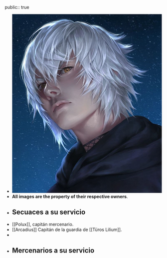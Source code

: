 public:: true

- ![WhatsApp Image 2025-02-23 at 16.25.25.jpeg](../assets/WhatsApp_Image_2025-02-23_at_16.25.25_1740340847742_0.jpeg)
- **All images are the property of their respective owners**.
- ## Secuaces a su servicio
- [[Polux]], capitán mercenario.
- [[Arcadius]] Capitán de la guardia de [[Türos Lilium]].
-
- ## Mercenarios a su servicio